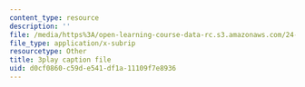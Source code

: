 ```yaml
---
content_type: resource
description: ''
file: /media/https%3A/open-learning-course-data-rc.s3.amazonaws.com/24-912-black-matters-introduction-to-black-studies-spring-2017/d0cf0860c59de541df1a11109f7e8936_pP7mt_Ie04Y.srt
file_type: application/x-subrip
resourcetype: Other
title: 3play caption file
uid: d0cf0860-c59d-e541-df1a-11109f7e8936
---
```


